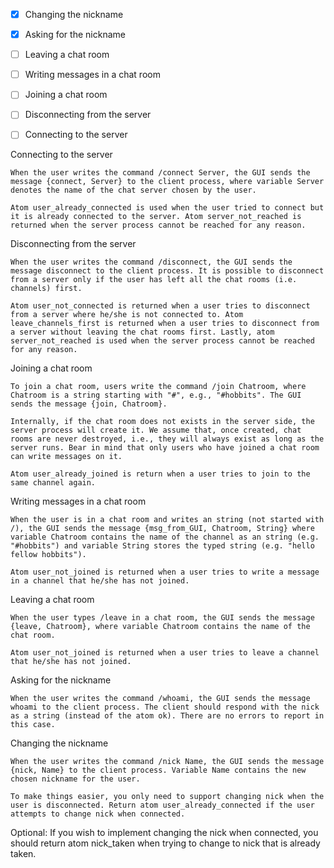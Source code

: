 - [X] Changing the nickname
- [X] Asking for the nickname
- [ ] Leaving a chat room
- [ ] Writing messages in a chat room
- [ ] Joining a chat room
- [ ] Disconnecting from the server
- [ ] Connecting to the server



Connecting to the server

    When the user writes the command /connect Server, the GUI sends the message {connect, Server} to the client process, where variable Server denotes the name of the chat server chosen by the user.

    Atom user_already_connected is used when the user tried to connect but it is already connected to the server. Atom server_not_reached is returned when the server process cannot be reached for any reason.

Disconnecting from the server

    When the user writes the command /disconnect, the GUI sends the message disconnect to the client process. It is possible to disconnect from a server only if the user has left all the chat rooms (i.e. channels) first.

    Atom user_not_connected is returned when a user tries to disconnect from a server where he/she is not connected to. Atom leave_channels_first is returned when a user tries to disconnect from a server without leaving the chat rooms first. Lastly, atom server_not_reached is used when the server process cannot be reached for any reason.

Joining a chat room

    To join a chat room, users write the command /join Chatroom, where Chatroom is a string starting with "#", e.g., "#hobbits". The GUI sends the message {join, Chatroom}.

    Internally, if the chat room does not exists in the server side, the server process will create it. We assume that, once created, chat rooms are never destroyed, i.e., they will always exist as long as the server runs. Bear in mind that only users who have joined a chat room can write messages on it.

    Atom user_already_joined is return when a user tries to join to the same channel again.

Writing messages in a chat room

    When the user is in a chat room and writes an string (not started with /), the GUI sends the message {msg_from_GUI, Chatroom, String} where variable Chatroom contains the name of the channel as an string (e.g. "#hobbits") and variable String stores the typed string (e.g. "hello fellow hobbits").

    Atom user_not_joined is returned when a user tries to write a message in a channel that he/she has not joined.

Leaving a chat room

    When the user types /leave in a chat room, the GUI sends the message {leave, Chatroom}, where variable Chatroom contains the name of the chat room.

    Atom user_not_joined is returned when a user tries to leave a channel that he/she has not joined.

Asking for the nickname

    When the user writes the command /whoami, the GUI sends the message whoami to the client process. The client should respond with the nick as a string (instead of the atom ok). There are no errors to report in this case.

Changing the nickname

    When the user writes the command /nick Name, the GUI sends the message {nick, Name} to the client process. Variable Name contains the new chosen nickname for the user.

    To make things easier, you only need to support changing nick when the user is disconnected. Return atom user_already_connected if the user attempts to change nick when connected.

Optional: If you wish to implement changing the nick when connected, you should return atom nick_taken when trying to change to nick that is already taken.
